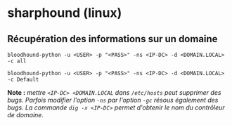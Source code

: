 # sharphound (linux)

## Récupération des informations sur un domaine

```
bloodhound-python -u <USER> -p "<PASS>" -ns <IP-DC> -d <DOMAIN.LOCAL> -c all
```

```
bloodhound-python -u <USER> -p "<PASS>" -ns <IP-DC> -d <DOMAIN.LOCAL> -c Default
```

**Note :** _mettre `<IP-DC> <DOMAIN.LOCAL` dans `/etc/hosts` peut supprimer des bugs. Parfois modifier l'option `-ns` par l'option `-gc` résous également des bugs. La commande `dig -x <IP-DC>` permet d'obtenir le nom du contrôleur de domaine._
